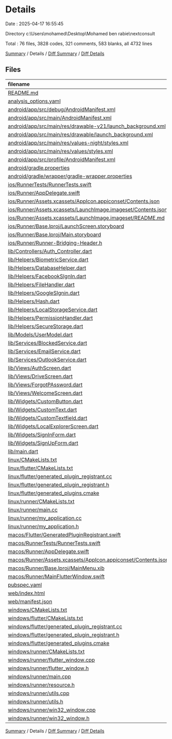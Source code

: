 # Details

Date : 2025-04-17 16:55:45

Directory c:\\Users\\mohamed\\Desktop\\Mohamed ben rabie\\nextconsult

Total : 76 files,  3828 codes, 321 comments, 583 blanks, all 4732 lines

[Summary](results.md) / Details / [Diff Summary](diff.md) / [Diff Details](diff-details.md)

## Files
| filename | language | code | comment | blank | total |
| :--- | :--- | ---: | ---: | ---: | ---: |
| [README.md](/README.md) | Markdown | 10 | 0 | 7 | 17 |
| [analysis\_options.yaml](/analysis_options.yaml) | YAML | 3 | 22 | 4 | 29 |
| [android/app/src/debug/AndroidManifest.xml](/android/app/src/debug/AndroidManifest.xml) | XML | 15 | 5 | 8 | 28 |
| [android/app/src/main/AndroidManifest.xml](/android/app/src/main/AndroidManifest.xml) | XML | 35 | 11 | 0 | 46 |
| [android/app/src/main/res/drawable-v21/launch\_background.xml](/android/app/src/main/res/drawable-v21/launch_background.xml) | XML | 4 | 7 | 2 | 13 |
| [android/app/src/main/res/drawable/launch\_background.xml](/android/app/src/main/res/drawable/launch_background.xml) | XML | 4 | 7 | 2 | 13 |
| [android/app/src/main/res/values-night/styles.xml](/android/app/src/main/res/values-night/styles.xml) | XML | 9 | 9 | 1 | 19 |
| [android/app/src/main/res/values/styles.xml](/android/app/src/main/res/values/styles.xml) | XML | 9 | 9 | 1 | 19 |
| [android/app/src/profile/AndroidManifest.xml](/android/app/src/profile/AndroidManifest.xml) | XML | 3 | 4 | 1 | 8 |
| [android/gradle.properties](/android/gradle.properties) | Properties | 3 | 0 | 1 | 4 |
| [android/gradle/wrapper/gradle-wrapper.properties](/android/gradle/wrapper/gradle-wrapper.properties) | Properties | 5 | 0 | 1 | 6 |
| [ios/RunnerTests/RunnerTests.swift](/ios/RunnerTests/RunnerTests.swift) | Swift | 7 | 2 | 4 | 13 |
| [ios/Runner/AppDelegate.swift](/ios/Runner/AppDelegate.swift) | Swift | 12 | 0 | 2 | 14 |
| [ios/Runner/Assets.xcassets/AppIcon.appiconset/Contents.json](/ios/Runner/Assets.xcassets/AppIcon.appiconset/Contents.json) | JSON | 122 | 0 | 1 | 123 |
| [ios/Runner/Assets.xcassets/LaunchImage.imageset/Contents.json](/ios/Runner/Assets.xcassets/LaunchImage.imageset/Contents.json) | JSON | 23 | 0 | 1 | 24 |
| [ios/Runner/Assets.xcassets/LaunchImage.imageset/README.md](/ios/Runner/Assets.xcassets/LaunchImage.imageset/README.md) | Markdown | 3 | 0 | 2 | 5 |
| [ios/Runner/Base.lproj/LaunchScreen.storyboard](/ios/Runner/Base.lproj/LaunchScreen.storyboard) | XML | 36 | 1 | 1 | 38 |
| [ios/Runner/Base.lproj/Main.storyboard](/ios/Runner/Base.lproj/Main.storyboard) | XML | 25 | 1 | 1 | 27 |
| [ios/Runner/Runner-Bridging-Header.h](/ios/Runner/Runner-Bridging-Header.h) | C++ | 1 | 0 | 1 | 2 |
| [lib/Controllers/Auth\_Controller.dart](/lib/Controllers/Auth_Controller.dart) | Dart | 255 | 12 | 38 | 305 |
| [lib/Helpers/BiometricService.dart](/lib/Helpers/BiometricService.dart) | Dart | 21 | 0 | 5 | 26 |
| [lib/Helpers/DatabaseHelper.dart](/lib/Helpers/DatabaseHelper.dart) | Dart | 105 | 4 | 13 | 122 |
| [lib/Helpers/FacebookSIgnIn.dart](/lib/Helpers/FacebookSIgnIn.dart) | Dart | 14 | 0 | 2 | 16 |
| [lib/Helpers/FileHandler.dart](/lib/Helpers/FileHandler.dart) | Dart | 34 | 0 | 5 | 39 |
| [lib/Helpers/GoogleSIgnin.dart](/lib/Helpers/GoogleSIgnin.dart) | Dart | 57 | 0 | 8 | 65 |
| [lib/Helpers/Hash.dart](/lib/Helpers/Hash.dart) | Dart | 7 | 0 | 1 | 8 |
| [lib/Helpers/LocalStorageService.dart](/lib/Helpers/LocalStorageService.dart) | Dart | 40 | 0 | 8 | 48 |
| [lib/Helpers/PermissionHandler.dart](/lib/Helpers/PermissionHandler.dart) | Dart | 6 | 0 | 2 | 8 |
| [lib/Helpers/SecureStorage.dart](/lib/Helpers/SecureStorage.dart) | Dart | 19 | 3 | 5 | 27 |
| [lib/Models/UserModel.dart](/lib/Models/UserModel.dart) | Dart | 53 | 2 | 6 | 61 |
| [lib/Services/BlockedService.dart](/lib/Services/BlockedService.dart) | Dart | 39 | 0 | 5 | 44 |
| [lib/Services/EmailService.dart](/lib/Services/EmailService.dart) | Dart | 39 | 0 | 5 | 44 |
| [lib/Services/OutlookService.dart](/lib/Services/OutlookService.dart) | Dart | 39 | 0 | 5 | 44 |
| [lib/Views/AuthScreen.dart](/lib/Views/AuthScreen.dart) | Dart | 136 | 8 | 11 | 155 |
| [lib/Views/DriveScreen.dart](/lib/Views/DriveScreen.dart) | Dart | 522 | 4 | 48 | 574 |
| [lib/Views/ForgotPAssword.dart](/lib/Views/ForgotPAssword.dart) | Dart | 86 | 0 | 5 | 91 |
| [lib/Views/WelcomeScreen.dart](/lib/Views/WelcomeScreen.dart) | Dart | 33 | 0 | 6 | 39 |
| [lib/Widgets/CustomButton.dart](/lib/Widgets/CustomButton.dart) | Dart | 47 | 0 | 7 | 54 |
| [lib/Widgets/CustomText.dart](/lib/Widgets/CustomText.dart) | Dart | 28 | 0 | 3 | 31 |
| [lib/Widgets/CustomTextfield.dart](/lib/Widgets/CustomTextfield.dart) | Dart | 50 | 0 | 3 | 53 |
| [lib/Widgets/LocalExplorerScreen.dart](/lib/Widgets/LocalExplorerScreen.dart) | Dart | 73 | 1 | 12 | 86 |
| [lib/Widgets/SignInForm.dart](/lib/Widgets/SignInForm.dart) | Dart | 99 | 0 | 5 | 104 |
| [lib/Widgets/SignUpForm.dart](/lib/Widgets/SignUpForm.dart) | Dart | 61 | 0 | 3 | 64 |
| [lib/main.dart](/lib/main.dart) | Dart | 43 | 1 | 11 | 55 |
| [linux/CMakeLists.txt](/linux/CMakeLists.txt) | CMake | 104 | 0 | 25 | 129 |
| [linux/flutter/CMakeLists.txt](/linux/flutter/CMakeLists.txt) | CMake | 79 | 0 | 10 | 89 |
| [linux/flutter/generated\_plugin\_registrant.cc](/linux/flutter/generated_plugin_registrant.cc) | C++ | 15 | 4 | 5 | 24 |
| [linux/flutter/generated\_plugin\_registrant.h](/linux/flutter/generated_plugin_registrant.h) | C++ | 5 | 5 | 6 | 16 |
| [linux/flutter/generated\_plugins.cmake](/linux/flutter/generated_plugins.cmake) | CMake | 21 | 0 | 6 | 27 |
| [linux/runner/CMakeLists.txt](/linux/runner/CMakeLists.txt) | CMake | 21 | 0 | 6 | 27 |
| [linux/runner/main.cc](/linux/runner/main.cc) | C++ | 5 | 0 | 2 | 7 |
| [linux/runner/my\_application.cc](/linux/runner/my_application.cc) | C++ | 83 | 21 | 27 | 131 |
| [linux/runner/my\_application.h](/linux/runner/my_application.h) | C++ | 7 | 7 | 5 | 19 |
| [macos/Flutter/GeneratedPluginRegistrant.swift](/macos/Flutter/GeneratedPluginRegistrant.swift) | Swift | 24 | 3 | 4 | 31 |
| [macos/RunnerTests/RunnerTests.swift](/macos/RunnerTests/RunnerTests.swift) | Swift | 7 | 2 | 4 | 13 |
| [macos/Runner/AppDelegate.swift](/macos/Runner/AppDelegate.swift) | Swift | 11 | 0 | 3 | 14 |
| [macos/Runner/Assets.xcassets/AppIcon.appiconset/Contents.json](/macos/Runner/Assets.xcassets/AppIcon.appiconset/Contents.json) | JSON | 68 | 0 | 1 | 69 |
| [macos/Runner/Base.lproj/MainMenu.xib](/macos/Runner/Base.lproj/MainMenu.xib) | XML | 343 | 0 | 1 | 344 |
| [macos/Runner/MainFlutterWindow.swift](/macos/Runner/MainFlutterWindow.swift) | Swift | 12 | 0 | 4 | 16 |
| [pubspec.yaml](/pubspec.yaml) | YAML | 43 | 57 | 17 | 117 |
| [web/index.html](/web/index.html) | HTML | 19 | 15 | 5 | 39 |
| [web/manifest.json](/web/manifest.json) | JSON | 35 | 0 | 1 | 36 |
| [windows/CMakeLists.txt](/windows/CMakeLists.txt) | CMake | 89 | 0 | 20 | 109 |
| [windows/flutter/CMakeLists.txt](/windows/flutter/CMakeLists.txt) | CMake | 98 | 0 | 12 | 110 |
| [windows/flutter/generated\_plugin\_registrant.cc](/windows/flutter/generated_plugin_registrant.cc) | C++ | 15 | 4 | 5 | 24 |
| [windows/flutter/generated\_plugin\_registrant.h](/windows/flutter/generated_plugin_registrant.h) | C++ | 5 | 5 | 6 | 16 |
| [windows/flutter/generated\_plugins.cmake](/windows/flutter/generated_plugins.cmake) | CMake | 22 | 0 | 6 | 28 |
| [windows/runner/CMakeLists.txt](/windows/runner/CMakeLists.txt) | CMake | 34 | 0 | 7 | 41 |
| [windows/runner/flutter\_window.cpp](/windows/runner/flutter_window.cpp) | C++ | 49 | 7 | 16 | 72 |
| [windows/runner/flutter\_window.h](/windows/runner/flutter_window.h) | C++ | 20 | 5 | 9 | 34 |
| [windows/runner/main.cpp](/windows/runner/main.cpp) | C++ | 30 | 4 | 10 | 44 |
| [windows/runner/resource.h](/windows/runner/resource.h) | C++ | 9 | 6 | 2 | 17 |
| [windows/runner/utils.cpp](/windows/runner/utils.cpp) | C++ | 54 | 2 | 10 | 66 |
| [windows/runner/utils.h](/windows/runner/utils.h) | C++ | 8 | 6 | 6 | 20 |
| [windows/runner/win32\_window.cpp](/windows/runner/win32_window.cpp) | C++ | 210 | 24 | 55 | 289 |
| [windows/runner/win32\_window.h](/windows/runner/win32_window.h) | C++ | 48 | 31 | 24 | 103 |

[Summary](results.md) / Details / [Diff Summary](diff.md) / [Diff Details](diff-details.md)